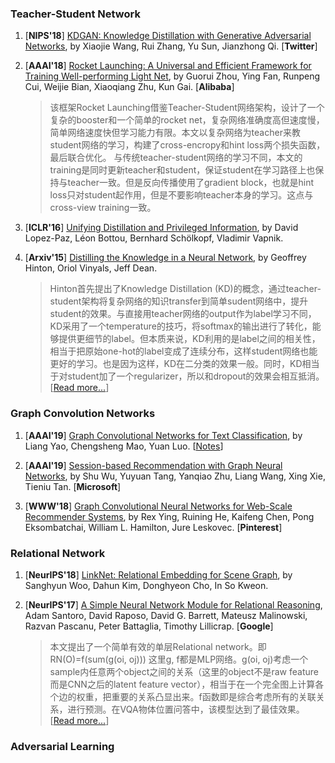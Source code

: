 
### Teacher-Student Network 

1. [**NIPS'18**] [KDGAN: Knowledge Distillation with Generative Adversarial Networks](https://papers.nips.cc/paper/7358-kdgan-knowledge-distillation-with-generative-adversarial-networks), by Xiaojie Wang, Rui Zhang, Yu Sun, Jianzhong Qi. [**Twitter**]

1. [**AAAI'18**] [Rocket Launching: A Universal and Efficient Framework for Training Well-performing Light Net](https://arxiv.org/pdf/1708.04106), by Guorui Zhou, Ying Fan, Runpeng Cui, Weijie Bian, Xiaoqiang Zhu, Kun Gai. [**Alibaba**]
    > 该框架Rocket Launching借鉴Teacher-Student网络架构，设计了一个复杂的booster和一个简单的rocket net，复杂网络准确度高但速度慢，简单网络速度快但学习能力有限。本文以复杂网络为teacher来教student网络的学习，构建了cross-encropy和hint loss两个损失函数，最后联合优化。 与传统teacher-student网络的学习不同，本文的training是同时更新teacher和student，保证student在学习路径上也保持与teacher一致。但是反向传播使用了gradient block，也就是hint loss只对student起作用，但是不要影响teacher本身的学习。这点与cross-view training一致。

1. [**ICLR'16**] [Unifying Distillation and Privileged Information](https://arxiv.org/pdf/1511.03643.pdf), by David Lopez-Paz, Léon Bottou, Bernhard Schölkopf, Vladimir Vapnik. 

1. [**Arxiv'15**] [Distilling the Knowledge in a Neural Network](https://arxiv.org/pdf/1503.02531), by Geoffrey Hinton, Oriol Vinyals, Jeff Dean. 
    > Hinton首先提出了Knowledge Distillation (KD)的概念，通过teacher-student架构将复杂网络的知识transfer到简单sudent网络中，提升student的效果。与直接用teacher网络的output作为label学习不同，KD采用了一个temperature的技巧，将softmax的输出进行了转化，能够提供更细节的label。但本质来说，KD利用的是label之间的相关性，相当于把原始one-hot的label变成了连续分布，这样student网络也能更好的学习。也是因为这样，KD在二分类的效果一般。同时，KD相当于对student加了一个regularizer，所以和dropout的效果会相互抵消。[[Read more...](https://www.zhihu.com/question/50519680)]

### Graph Convolution Networks 

1. [**AAAI'19**] [Graph Convolutional Networks for Text Classification](https:\\arxiv.org\pdf\1809.05679.pdf), by Liang Yao, Chengsheng Mao, Yuan Luo. [[Notes](./2019.md#aaai19)]

1. [**AAAI'19**] [Session-based Recommendation with Graph Neural Networks](https://arxiv.org/abs/1811.00855), by Shu Wu, Yuyuan Tang, Yanqiao Zhu, Liang Wang, Xing Xie, Tieniu Tan. [**Microsoft**]

1. [**WWW'18**] [Graph Convolutional Neural Networks for Web-Scale Recommender Systems](https://arxiv.org/abs/1806.01973), by Rex Ying, Ruining He, Kaifeng Chen, Pong Eksombatchai, William L. Hamilton, Jure Leskovec. [**Pinterest**]

### Relational Network

1. [**NeurIPS'18**] [LinkNet: Relational Embedding for Scene Graph](https://papers.nips.cc/paper/7337-linknet-relational-embedding-for-scene-graph.pdf), by Sanghyun Woo, Dahun Kim, Donghyeon Cho, In So Kweon.

1. [**NeurIPS'17**] [A Simple Neural Network Module for Relational Reasoning](https://papers.nips.cc/paper/7082-a-simple-neural-network-module-for-relational-reasoning.pdf), Adam Santoro, David Raposo, David G. Barrett, Mateusz Malinowski, Razvan Pascanu, Peter Battaglia, Timothy Lillicrap. [**Google**]
    > 本文提出了一个简单有效的单层Relational network。即RN(O)=f(sum(g(oi, oj))) 这里g, f都是MLP网络。g(oi, oj)考虑一个sample内任意两个object之间的关系（这里的object不是raw feature而是CNN之后的latent feature vector），相当于在一个完全图上计算各个边的权重，把重要的关系凸显出来。f函数即是综合考虑所有的关联关系，进行预测。在VQA物体位置问答中，该模型达到了最佳效果。[[Read more...](https://zhuanlan.zhihu.com/p/34969534)]


### Adversarial Learning


